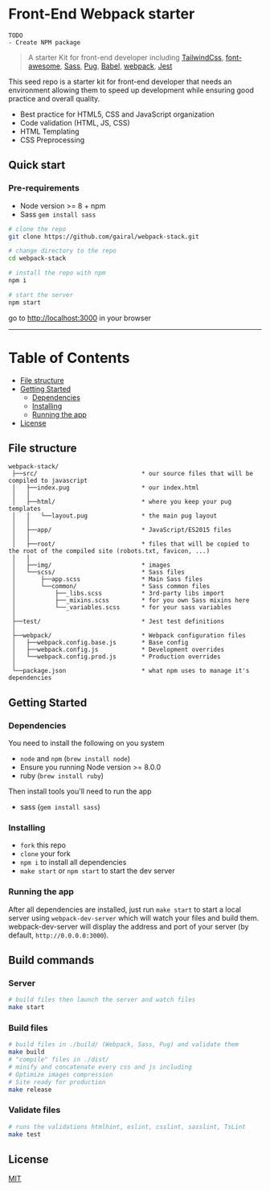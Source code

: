 # Front-End Webpack starter

```
TODO
- Create NPM package
```

> A starter Kit for front-end developer including [TailwindCss](https://tailwindcss.com/), [font-awesome](http://fontawesome.io), [Sass](http://sass-lang.com), [Pug](https://pugjs.org/), [Babel](https://babeljs.io), [webpack](http://webpack.github.io), [Jest](https://facebook.github.io/jest/)

This seed repo is a starter kit for front-end developer that needs an environment allowing them to speed up development while ensuring good practice and overall quality.

* Best practice for HTML5, CSS and JavaScript organization
* Code validation (HTML, JS, CSS)
* HTML Templating
* CSS Preprocessing

## Quick start
### Pre-requirements
* Node version >= 8 + npm
* Sass `gem install sass`

```bash
# clone the repo
git clone https://github.com/gairal/webpack-stack.git

# change directory to the repo
cd webpack-stack

# install the repo with npm
npm i

# start the server
npm start
```
go to [http://localhost:3000](http://localhost:3000) in your browser

---

# Table of Contents
* [File structure](#file-structure)
* [Getting Started](#getting-started)
    * [Dependencies](#dependencies)
    * [Installing](#installing)
    * [Running the app](#running-the-app)
* [License](#license)

## File structure
```
webpack-stack/
 ├──src/                             * our source files that will be compiled to javascript
 │   ├──index.pug                    * our index.html
 │   │
 │   ├──html/                        * where you keep your pug templates
 │   │   └──layout.pug               * the main pug layout
 │   │
 │   ├──app/                         * JavaScript/ES2015 files
 │   │
 │   ├──root/                        * files that will be copied to the root of the compiled site (robots.txt, favicon, ...)
 │   │
 │   ├──img/                         * images
 │   └──scss/                        * Sass files
 │       ├──app.scss                 * Main Sass files
 │       └──common/                  * Sass common files
 │           ├──_libs.scss           * 3rd-party libs import
 │           ├──_mixins.scss         * for you own Sass mixins here
 │           └──_variables.scss      * for your sass variables
 │
 ├──test/                            * Jest test definitions
 │
 ├──webpack/                         * Webpack configuration files
 │   ├──webpack.config.base.js       * Base config
 │   ├──webpack.config.js            * Development overrides
 │   └──webpack.config.prod.js       * Production overrides
 │
 └──package.json                     * what npm uses to manage it's dependencies
```
## Getting Started
### Dependencies
You need to install the following on you system
* `node` and `npm` (`brew install node`)
* Ensure you running Node version >= 8.0.0
* ruby (`brew install ruby`)

Then install tools you'll need to run the app
* sass (`gem install sass`)

### Installing
* `fork` this repo
* `clone` your fork
* `npm i` to install all dependencies
* `make start` or `npm start` to start the dev server

### Running the app
After all dependencies are installed, just run `make start` to start a local server using `webpack-dev-server` which will watch your files and build them.
webpack-dev-server will display the address and port of your server (by default, `http://0.0.0.0:3000`).

## Build commands
### Server
```bash
# build files then launch the server and watch files
make start
```
### Build files
```bash
# build files in ./build/ (Webpack, Sass, Pug) and validate them
make build
# "compile" files in ./dist/
# minify and concatenate every css and js including
# Optimize images compression
# Site ready for production
make release
```
### Validate files
```bash
# runs the validations htmlhint, eslint, csslint, sasslint, TsLint
make test
```

## License
[MIT](/LICENSE.md)

